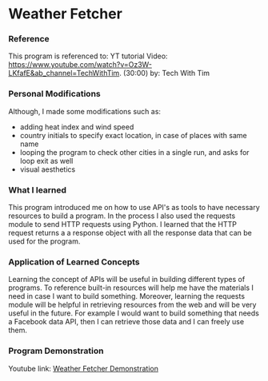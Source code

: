 # Weather Fetcher

### Reference
This program is referenced to:
YT tutorial Video: https://www.youtube.com/watch?v=Oz3W-LKfafE&ab_channel=TechWithTim. (30:00)
by: Tech With Tim

### Personal Modifications
Although, I made some modifications such as:
* adding heat index and wind speed
* country initials to specify exact location, in case of places with same name
* looping the program to check other cities in a single run, and asks for loop exit as well
* visual aesthetics

### What I learned
This program introduced me on how to use API's as tools to have necessary resources to build a program.
In the process I also used the requests module to send HTTP requests using Python. I learned that the HTTP request returns a a response object with all the response data that can be used for the program.

### Application of Learned Concepts
Learning the concept of APIs will be useful in building different types of programs. 
To reference built-in resources will help me have the materials I need in case I want to build something.
Moreover, learning the requests module will be helpful in retrieving resources from the web and will be
very useful in the future. For example I would want to build something that needs a Facebook data API, 
then I can retrieve those data and I can freely use them.

### Program Demonstration
Youtube link: [Weather Fetcher Demonstration]()
